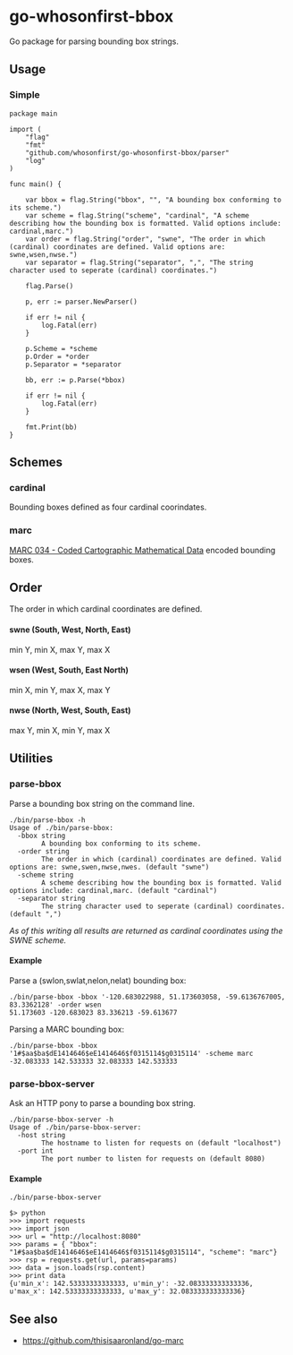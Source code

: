 # go-whosonfirst-bbox

Go package for parsing bounding box strings.

## Usage

### Simple

```
package main

import (
	"flag"
	"fmt"
	"github.com/whosonfirst/go-whosonfirst-bbox/parser"
	"log"
)

func main() {

	var bbox = flag.String("bbox", "", "A bounding box conforming to its scheme.")
	var scheme = flag.String("scheme", "cardinal", "A scheme describing how the bounding box is formatted. Valid options include: cardinal,marc.")
	var order = flag.String("order", "swne", "The order in which (cardinal) coordinates are defined. Valid options are: swne,wsen,nwse.")
	var separator = flag.String("separator", ",", "The string character used to seperate (cardinal) coordinates.")

	flag.Parse()

	p, err := parser.NewParser()

	if err != nil {
		log.Fatal(err)
	}

	p.Scheme = *scheme
	p.Order = *order
	p.Separator = *separator

	bb, err := p.Parse(*bbox)

	if err != nil {
		log.Fatal(err)
	}

	fmt.Print(bb)
}
```

## Schemes

### cardinal

Bounding boxes defined as four cardinal coorindates.

### marc

[MARC 034 - Coded Cartographic Mathematical Data](https://www.loc.gov/marc/bibliographic/bd034.html) encoded bounding boxes.

## Order

The order in which cardinal coordinates are defined.

#### swne (South, West, North, East)

min Y, min X, max Y, max X

#### wsen (West, South, East North)

min X, min Y, max X, max Y

#### nwse (North, West, South, East)

max Y, min X, min Y, max X

## Utilities

### parse-bbox

Parse a bounding box string on the command line.

```
./bin/parse-bbox -h
Usage of ./bin/parse-bbox:
  -bbox string
    	A bounding box conforming to its scheme.
  -order string
    	The order in which (cardinal) coordinates are defined. Valid options are: swne,swen,nwse,nwes. (default "swne")
  -scheme string
    	A scheme describing how the bounding box is formatted. Valid options include: cardinal,marc. (default "cardinal")
  -separator string
    	The string character used to seperate (cardinal) coordinates. (default ",")
```

_As of this writing all results are returned as cardinal coordinates using the SWNE scheme._

#### Example

Parse a (swlon,swlat,nelon,nelat) bounding box:

```
./bin/parse-bbox -bbox '-120.683022988, 51.173603058, -59.6136767005, 83.3362128' -order wsen
51.173603 -120.683023 83.336213 -59.613677
```

Parsing a MARC bounding box:

```
./bin/parse-bbox -bbox '1#$aa$ba$dE1414646$eE1414646$f0315114$g0315114' -scheme marc
-32.083333 142.533333 32.083333 142.533333
```

### parse-bbox-server

Ask an HTTP pony to parse a bounding box string.

```
./bin/parse-bbox-server -h
Usage of ./bin/parse-bbox-server:
  -host string
    	The hostname to listen for requests on (default "localhost")
  -port int
    	The port number to listen for requests on (default 8080)
```

#### Example

```
./bin/parse-bbox-server
```

```
$> python
>>> import requests
>>> import json
>>> url = "http://localhost:8080"
>>> params = { "bbox": "1#$aa$ba$dE1414646$eE1414646$f0315114$g0315114", "scheme": "marc"}
>>> rsp = requests.get(url, params=params)
>>> data = json.loads(rsp.content)
>>> print data
{u'min_x': 142.53333333333333, u'min_y': -32.083333333333336, u'max_x': 142.53333333333333, u'max_y': 32.083333333333336}
```

## See also

* https://github.com/thisisaaronland/go-marc
